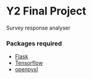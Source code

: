 # Y2 Final Project
Survey response analyser

### Packages required

+ [Flask](https://flask.palletsprojects.com/en/1.1.x/installation/)
+ [Tensorflow](https://www.tensorflow.org/install)
+ [openpyxl](https://openpyxl.readthedocs.io/en/stable/#installation)
